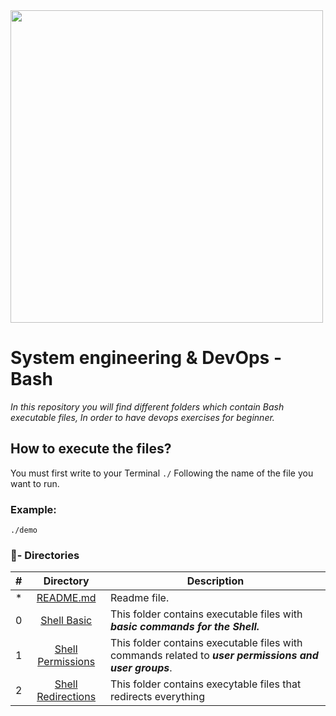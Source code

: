 <img src="https://cdn.dribbble.com/users/1285930/screenshots/4040291/bash-logo-by-vd_1x.png" high="" width="500">

# System engineering & DevOps - Bash

_In this repository you will find different folders which contain Bash executable files, In order to have devops exercises for beginner._

## How to execute the files?

You must first write to your Terminal `./` Following the name of the file you want to run.

### Example:
```
./demo
```

### :file_folder:- Directories

#|Directory|Description
---|:---:|---
*|[README.md](./README.md)| Readme file.
0|[Shell Basic](./0x00-shell_basics)|This folder contains executable files with **_basic commands for the Shell._**
1|[Shell Permissions](./0x01-shell_permissions)| This folder contains executable files with commands related to **_user permissions and user groups_**.
2|[Shell Redirections](./0x03-shell_variables_expansions)| This folder contains execytable files that redirects everything
